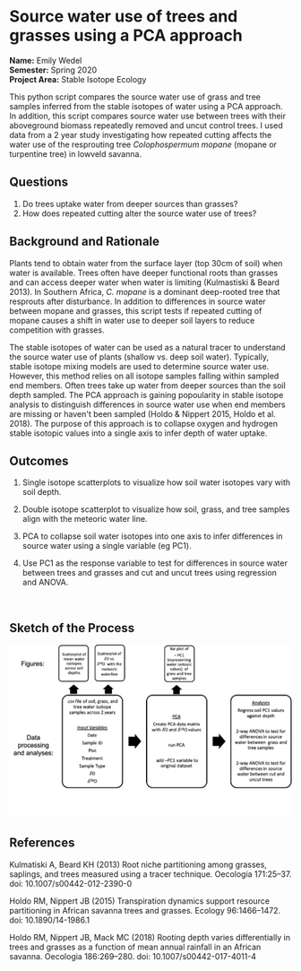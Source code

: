 # Source water use of trees and grasses using a PCA approach

**Name:** Emily Wedel<br>
**Semester:** Spring 2020 <br>
**Project Area:** Stable Isotope Ecology

This python script compares the source water use of grass and tree samples inferred from the stable isotopes of water using a PCA approach. In addition, this script compares source water use between trees with their aboveground biomass repeatedly removed and uncut control trees. I used data from a 2 year study investigating how repeated cutting affects the water use of the resprouting tree *Colophospermum mopane* (mopane or turpentine tree) in lowveld savanna.

## Questions <br>
1. Do trees uptake water from deeper sources than grasses?
2. How does repeated cutting alter the source water use of trees?

## Background and Rationale <br>
Plants tend to obtain water from the surface layer (top 30cm of soil) when water is available. Trees often have deeper functional roots than grasses and can access deeper water when water is limiting (Kulmastiski & Beard 2013). In Southern Africa, *C. mopane* is a dominant deep-rooted tree that resprouts after disturbance. In addition to differences in source water between mopane and grasses, this script tests if repeated cutting of mopane causes a shift in water use to deeper soil layers to reduce competition with grasses. 

The stable isotopes of water can be used as a natural tracer to understand the source water use of plants (shallow vs. deep soil water). Typically, stable isotope mixing models are used to determine source water use. However, this method relies on all isotope samples falling within sampled end members. Often trees take up water from deeper sources than the soil depth sampled. The PCA approach is gaining popoularity in stable isotope analysis to distinguish differences in source water use when end members are missing or haven't been sampled (Holdo & Nippert 2015, Holdo et al. 2018). The purpose of this approach is to collapse oxygen and hydrogen stable isotopic values into a single axis to infer depth of water uptake.

## Outcomes <br>
1. Single isotope scatterplots to visualize how soil water isotopes vary with soil depth.

2. Double isotope scatterplot to visualize how soil, grass, and tree samples align with the meteoric water line.

3. PCA to collapse soil water isotopes into one axis to infer differences in source water  using a single variable (eg PC1).

4. Use PC1 as the response variable to test for differences in source water between trees and grasses and cut and uncut trees using regression and ANOVA.

<br>

## Sketch of the Process
<img src="sketch.png" width="800" />

## References

Kulmatiski A, Beard KH (2013) Root niche partitioning among grasses, saplings, and trees measured using a tracer technique.   Oecologia 171:25–37. doi: 10.1007/s00442-012-2390-0

Holdo RM, Nippert JB (2015) Transpiration dynamics support resource partitioning in African savanna trees and grasses.         Ecology 96:1466–1472. doi: 10.1890/14-1986.1

Holdo RM, Nippert JB, Mack MC (2018) Rooting depth varies differentially in trees and grasses as a function of mean annual     rainfall in an African savanna. Oecologia 186:269–280. doi: 10.1007/s00442-017-4011-4
